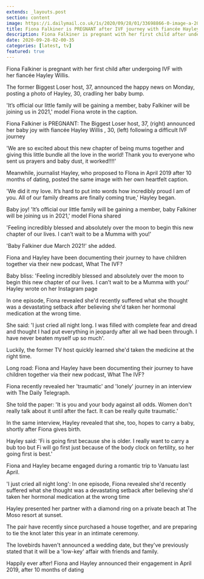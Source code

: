 ```yaml
---
extends: _layouts.post
section: content
image: https://i.dailymail.co.uk/1s/2020/09/28/01/33698866-0-image-a-20_1601253772758.jpg 
title: Fiona Falkiner is PREGNANT after IVF journey with fiancée Hayley Willis 
description: Fiona Falkiner is pregnant with her first child after undergoing IVF with her fiancée Hayley Willis.  
date: 2020-09-28-02-00-35 
categories: [latest, tv] 
featured: true 
--- 
```

Fiona Falkiner is pregnant with her first child after undergoing IVF with her fiancée Hayley Willis. 

The former Biggest Loser host, 37, announced the happy news on Monday, posting a photo of Hayley, 30, cradling her baby bump. 

'It’s official our little family will be gaining a member, baby Falkiner will be joining us in 2021,' model Fiona wrote in the caption. 

Fiona Falkiner is PREGNANT: The Biggest Loser host, 37, (right) announced her baby joy with fiancée Hayley Willis , 30, (left) following a difficult IVF journey

'We are so excited about this new chapter of being mums together and giving this little bundle all the love in the world! Thank you to everyone who sent us prayers and baby dust, it worked!!!!' 

Meanwhile, journalist Hayley, who proposed to FIona in April 2019 after 10 months of dating, posted the same image with her own heartfelt caption. 

'We did it my love. It’s hard to put into words how incredibly proud I am of you. All of our family dreams are finally coming true,' Hayley began. 

Baby joy! 'It’s official our little family will be gaining a member, baby Falkiner will be joining us in 2021,' model Fiona shared  

'Feeling incredibly blessed and absolutely over the moon to begin this new chapter of our lives. I can’t wait to be a Mumma with you!'  

'Baby Falkiner due March 2021!' she added.  

Fiona and Hayley have been documenting their journey to have children together via their new podcast, What The IVF?  

Baby bliss: 'Feeling incredibly blessed and absolutely over the moon to begin this new chapter of our lives. I can’t wait to be a Mumma with you!' Hayley wrote on her Instagram page 

In one episode, Fiona revealed she'd recently suffered what she thought was a devastating setback after believing she'd taken her hormonal medication at the wrong time. 

She said: 'I just cried all night long. I was filled with complete fear and dread and thought I had put everything in jeopardy after all we had been through. I have never beaten myself up so much'.   

Luckily, the former TV host quickly learned she'd taken the medicine at the right time.  

Long road: Fiona and Hayley have been documenting their journey to have children together via their new podcast, What The IVF?

Fiona recently revealed her 'traumatic' and 'lonely' journey in an interview with The Daily Telegraph. 

She told the paper: 'It is you and your body against all odds. Women don't really talk about it until after the fact. It can be really quite traumatic.'  

In the same interview, Hayley revealed that she, too, hopes to carry a baby, shortly after Fiona gives birth. 

Hayley said: 'Fi is going first because she is older. I really want to carry a bub too but Fi will go first just because of the body clock on fertility, so her going first is best.'

Fiona and Hayley became engaged during a romantic trip to Vanuatu last April.

'I just cried all night long': In one episode, Fiona revealed she'd recently suffered what she thought was a devastating setback after believing she'd taken her hormonal medication at the wrong time

Hayley presented her partner with a diamond ring on a private beach at The Moso resort at sunset.  

The pair have recently since purchased a house together, and are preparing to tie the knot later this year in an intimate ceremony.  

The lovebirds haven't announced a wedding date, but they've previously stated that it will be a 'low-key' affair with friends and family.

Happily ever after! Fiona and Hayley announced their engagement in April 2019, after 10 months of dating

